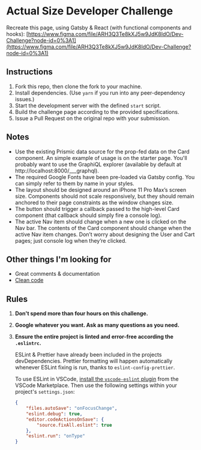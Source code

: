 # Actual Size Developer Challenge

Recreate this page, using Gatsby & React (with functional components and hooks): [https://www.figma.com/file/ARH3Q3Te8kXJ5w9JdK8IdO/Dev-Challenge?node-id=0%3A1](https://www.figma.com/file/ARH3Q3Te8kXJ5w9JdK8IdO/Dev-Challenge?node-id=0%3A1)

## Instructions

1. Fork this repo, then clone the fork to your machine.
2. Install dependencies. (Use `yarn` if you run into any peer-dependency issues.)
3. Start the development server with the defined `start` script.
4. Build the challenge page according to the provided specifications.
5. Issue a Pull Request on the original repo with your submission.

## Notes

-   Use the existing Prismic data source for the prop-fed data on the Card component. An simple example of usage is on the starter page. You'll probably want to use the GraphiQL explorer (available by default at http://localhost:8000/___graphql).
-   The required Google Fonts have been pre-loaded via Gatsby config. You can simply refer to them by name in your styles.
-   The layout should be designed around an iPhone 11 Pro Max’s screen size. Components should not scale responsively, but they should remain anchored to their page constraints as the window changes size.
-   The button should trigger a callback passed to the high-level Card component (that callback should simply fire a console log).
-   The active Nav item should change when a new one is clicked on the Nav bar. The contents of the Card component should change when the active Nav item changes. Don’t worry about designing the User and Cart pages; just console log when they’re clicked.

## Other things I'm looking for

-   Great comments & documentation
-   [Clean code](https://github.com/ryanmcdermott/clean-code-javascript)

## Rules

1. **Don't spend more than four hours on this challenge.**

2. **Google whatever you want. Ask as many questions as you need.**

3. **Ensure the entire project is linted and error-free according the `.eslintrc`.**

    ESLint & Prettier have already been included in the projects devDependencies. Prettier formatting will happen automatically whenever ESLint fixing is run, thanks to `eslint-config-prettier`.

    To use ESLint in VSCode, [install the `vscode-eslint` plugin](https://marketplace.visualstudio.com/items?itemName=dbaeumer.vscode-eslint) from the VSCode Marketplace. Then use the following settings within your project's `settings.json`:

    ```json
    {
    	"files.autoSave": "onFocusChange",
    	"eslint.debug": true,
    	"editor.codeActionsOnSave": {
    		"source.fixAll.eslint": true
    	},
    	"eslint.run": "onType"
    }
    ```
